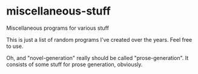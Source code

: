 # miscellaneous-stuff
Miscellaneous programs for various stuff

This is just a list of random programs I've created over the years. Feel free to use.

Oh, and "novel-generation" really should be called "prose-generation".
It consists of some stuff for prose generation, obviously.
